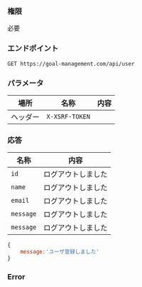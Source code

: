### 権限
必要

### エンドポイント
```
GET https://goal-management.com/api/user
```


### パラメータ
| 場所  | 名称     | 内容 |
|-----|--------|--|
|ヘッダー|`X-XSRF-TOKEN`||


### 応答
| 名称     | 内容 |
|--------|--|
| `id` | ログアウトしました |
| `name` | ログアウトしました |
| `email` | ログアウトしました |
| `message` | ログアウトしました |
| `message` | ログアウトしました |

```js
{
    message:'ユーザ登録しました'
}
```
### Error

